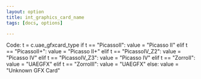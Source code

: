 ```yaml
---
layout: option
title: int_graphics_card_name
tags: [docs, options]

---
```


Code:
    t = c.uae_gfxcard_type
    if t == "PicassoII":
        value = "Picasso II"
    elif t == "PicassoII+":
        value = "Picasso II+"
    elif t == "PicassoIV_Z2":
        value = "Picasso IV"
    elif t == "PicassoIV_Z3":
        value = "Picasso IV"
    elif t == "ZorroII":
        value = "UAEGFX"
    elif t == "ZorroIII":
        value = "UAEGFX"
    else:
        value = "Unknown GFX Card"
